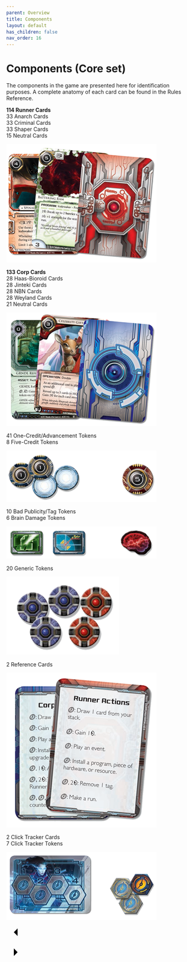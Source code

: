 ```yaml
---
parent: Overview
title: Components
layout: default
has_children: false
nav_order: 16
---
```

# Components (Core set)

The components in the game are presented here for identification purposes. A complete anatomy of each card can be found in the Rules Reference.

<!-- Runner Cards -->
<div class="custom-flexbox">
    <div>
        <p>
            <strong>114 Runner Cards</strong><br>
            <span class="blue-font-b">33</span> Anarch Cards<br>
            <span class="blue-font-b">33</span> Criminal Cards<br>
            <span class="blue-font-b">33</span> Shaper Cards<br>
            <span class="blue-font-b">15</span> Neutral Cards
        </p>
    </div>
    <div>
        <img src="/assets/images/overview/components/cards-runner.png" alt="Runner Cards">
    </div>
</div>

<!-- Corp Cards -->
<div class="custom-flexbox">
    <div>
        <p>
            <strong>133 Corp Cards</strong><br>
            <span class="blue-font-b">28</span> Haas-Bioroid Cards<br>
            <span class="blue-font-b">28</span> Jinteki Cards<br>
            <span class="blue-font-b">28</span> NBN Cards<br>
            <span class="blue-font-b">28</span> Weyland Cards<br>
            <span class="blue-font-b">21</span> Neutral Cards
        </p>
    </div>
    <div>
        <img src="/assets/images/overview/components/cards-corp.png" alt="Corp Cards">
    </div>
</div>

<!-- Credits -->
<div class="custom-flexbox">
    <div>
        <p>
            <span class="blue-font-b">41</span> One-Credit/Advancement Tokens<br>
            <span class="blue-font-b">8</span> Five-Credit Tokens
        </p>
    </div>
    <div>
        <img src="/assets/images/overview/components/credits.png" alt="Credits Tokens">
    </div>
</div>

<!-- Bad Publicity/Brain Damage -->
<div class="custom-flexbox">
    <div>
        <p>
            <span class="blue-font-b">10</span> Bad Publicity/Tag Tokens<br>
            <span class="blue-font-b">6</span> Brain Damage Tokens
        </p>
    </div>
    <div>
        <img src="/assets/images/overview/components/bad_pub-brain.png" alt="Bad Publicity/Brain Damage Tokens">
    </div>
</div>

<!-- Generic Tokens -->
<div class="custom-flexbox">
    <div>
        <p>
            <span class="blue-font-b">20</span> Generic Tokens
        </p>
    </div>
    <div>
        <img src="/assets/images/overview/components/generic.png" alt="Generic Tokens">
    </div>
</div>

<!-- Reference Cards -->
<div class="custom-flexbox">
    <div>
        <p>
            <span class="blue-font-b">2</span> Reference Cards
        </p>
    </div>
    <div>
        <img src="/assets/images/overview/components/ref-cards.png" alt="Reference Cards">
    </div>
</div>

<!-- Click Tracker -->
<div class="custom-flexbox">
    <div>
        <p>
            <span class="blue-font-b">2</span> Click Tracker Cards<br>
            <span class="blue-font-b">7</span> Click Tracker Tokens
        </p>
    </div>
    <div>
        <img src="/assets/images/overview/components/click.png" alt="Click Tracker Tokens">
    </div>
</div>

<div class="nav-buttons">
  <!-- Previous Button -->
  <a href="/docs/game_overview" class="nav-button" aria-label="Previous page">
    <div class="nav-item">
      <svg xmlns="http://www.w3.org/2000/svg" width="50" height="50" viewBox="0 0 50 50">
        <path d="M30 20L20 30L30 40" />
      </svg>
    </div>
  </a>

  <!-- Next Button -->
  <a href="/docs/tutorial_setup" class="nav-button" aria-label="Next page">
    <div class="nav-item">
      <svg xmlns="http://www.w3.org/2000/svg" width="50" height="50" viewBox="0 0 50 50">
        <path d="M20 20L30 30L20 40" />
      </svg>
    </div>
  </a>
</div>

